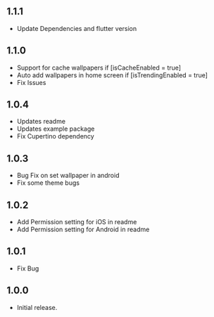 ## 1.1.1
* Update Dependencies and flutter version

## 1.1.0
* Support for cache wallpapers if [isCacheEnabled = true]
* Auto add wallpapers in home screen if [isTrendingEnabled = true]
* Fix Issues

## 1.0.4
* Updates readme
* Updates example package
* Fix Cupertino dependency

## 1.0.3
* Bug Fix on set wallpaper in android 
* Fix some theme bugs

## 1.0.2
* Add Permission setting for iOS in readme
* Add Permission setting for Android in readme

## 1.0.1
* Fix Bug

## 1.0.0
* Initial release.
